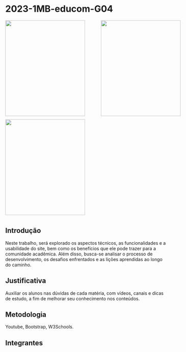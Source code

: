 # 2023-1MB-educom-G04
<div style="display: grid; grid-template-columns: 300px 300px; grid-template-rows: 300px 300px;">
<img src="C:\xampp\htdocs\NAJA-SOMAR-main\2023-1MB-educom-G04\imagensprojeto\paginicial.png" style="width: 250px; height: 300px;">
<img src="C:\xampp\htdocs\NAJA-SOMAR-main\2023-1MB-educom-G04\imagensprojeto\duvidas.png" style="width: 250px; height: 300px;">
<img src="C:\xampp\htdocs\NAJA-SOMAR-main\2023-1MB-educom-G04\imagensprojeto\dicas.png" style="width: 250px; height: 300px; margin-top: 10px;">
</div>
 
<br>
 
 
## Introdução
 
Neste trabalho, será explorado os aspectos técnicos, as funcionalidades e a usabilidade do site, bem como os benefícios que ele pode trazer para a comunidade acadêmica. Além disso, busca-se analisar o processo de desenvolvimento, os desafios enfrentados e as lições aprendidas ao longo do caminho. 

## Justificativa

Auxiliar os alunos nas dúvidas de cada matéria, com vídeos, canais e dicas de estudo, a fim de melhorar seu conhecimento nos conteúdos. 

## Metodologia 

Youtube, Bootstrap, W3Schools.
 
## Integrantes